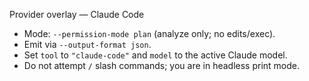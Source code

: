 Provider overlay — Claude Code
- Mode: `--permission-mode plan` (analyze only; no edits/exec).  
- Emit via `--output-format json`.  
- Set `tool` to `"claude-code"` and `model` to the active Claude model.  
- Do not attempt `/` slash commands; you are in headless print mode.